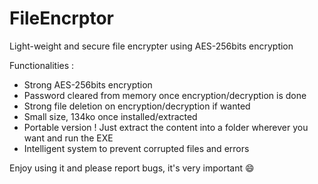 # FileEncrptor
Light-weight and secure file encrypter using AES-256bits encryption

Functionalities :
- Strong AES-256bits encryption
- Password cleared from memory once encryption/decryption is done
- Strong file deletion on encryption/decryption if wanted
- Small size, 134ko once installed/extracted
- Portable version ! Just extract the content into a folder wherever you want and run the EXE
- Intelligent system to prevent corrupted files and errors

Enjoy using it and please report bugs, it's very important :smile:
